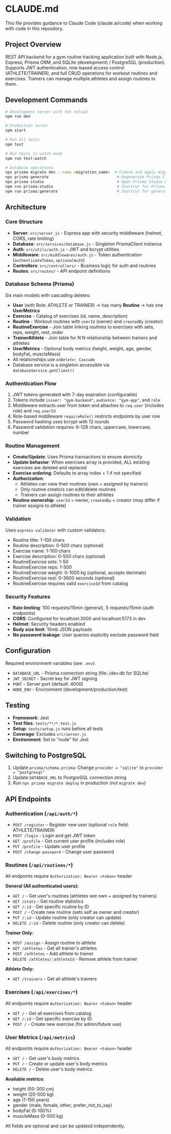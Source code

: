# CLAUDE.md

This file provides guidance to Claude Code (claude.ai/code) when working with code in this repository.

## Project Overview

REST API backend for a gym routine tracking application built with Node.js, Express, Prisma ORM, and SQLite (development) / PostgreSQL (production). Supports JWT authentication, role-based access control (ATHLETE/TRAINER), and full CRUD operations for workout routines and exercises. Trainers can manage multiple athletes and assign routines to them.

## Development Commands

```bash
# Development server with hot reload
npm run dev

# Production server
npm start

# Run all tests
npm test

# Run tests in watch mode
npm run test:watch

# Database operations
npx prisma migrate dev --name <migration_name>  # Create and apply migration
npx prisma generate                              # Regenerate Prisma Client
npx prisma studio                                # Open Prisma Studio GUI
npm run prisma:studio                            # Shortcut for Prisma Studio
npm run prisma:generate                          # Shortcut for generate
```

## Architecture

### Core Structure

- **Server**: `src/server.js` - Express app with security middleware (helmet, CORS, rate limiting)
- **Database**: `src/services/database.js` - Singleton PrismaClient instance
- **Auth**: `src/utils/auth.js` - JWT and bcrypt utilities
- **Middleware**: `src/middlewares/auth.js` - Token authentication (`authenticateToken`, `optionalAuth`)
- **Controllers**: `src/controllers/` - Business logic for auth and routines
- **Routes**: `src/routes/` - API endpoint definitions

### Database Schema (Prisma)

Six main models with cascading deletes:
- **User** (with Role: ATHLETE or TRAINER) → has many **Routine** → has one **UserMetrics**
- **Exercise** - Catalog of exercises (id, name, description)
- **Routine** - Workout routines with `userId` (owner) and `createdBy` (creator)
- **RoutineExercise** - Join table linking routines to exercises with sets, reps, weight, rest, order
- **TrainerAthlete** - Join table for N:N relationship between trainers and athletes
- **UserMetrics** - Optional body metrics (height, weight, age, gender, bodyFat, muscleMass)
- All relationships use `onDelete: Cascade`
- Database service is a singleton accessible via `databaseService.getClient()`

### Authentication Flow

1. JWT tokens generated with 7-day expiration (configurable)
2. Tokens include `issuer: "gym-backend"`, `audience: "gym-app"`, and `role`
3. Middleware extracts user from token and attaches to `req.user` (includes role) and `req.userId`
4. Role-based middleware `requireRole()` restricts endpoints by user role
5. Password hashing uses bcrypt with 12 rounds
6. Password validation requires: 6-128 chars, uppercase, lowercase, number

### Routine Management

- **Create/Update**: Uses Prisma transactions to ensure atomicity
- **Update behavior**: When exercises array is provided, ALL existing exercises are deleted and replaced
- **Exercise ordering**: Defaults to array index + 1 if not specified
- **Authorization**:
  - Athletes can view their routines (own + assigned by trainers)
  - Only routine creators can edit/delete routines
  - Trainers can assign routines to their athletes
- **Routine ownership**: `userId` = owner, `createdBy` = creator (may differ if trainer assigns to athlete)

### Validation

Uses `express-validator` with custom validators:
- Routine title: 1-100 chars
- Routine description: 0-500 chars (optional)
- Exercise name: 1-100 chars
- Exercise description: 0-500 chars (optional)
- RoutineExercise sets: 1-50
- RoutineExercise reps: 1-500
- RoutineExercise weight: 0-1000 kg (optional, accepts decimals)
- RoutineExercise rest: 0-3600 seconds (optional)
- RoutineExercise requires valid `exerciseId` from catalog

### Security Features

- **Rate limiting**: 100 requests/15min (general), 5 requests/15min (auth endpoints)
- **CORS**: Configured for localhost:3000 and localhost:5173 in dev
- **Helmet**: Security headers enabled
- **Body size limit**: 10mb JSON payloads
- **No password leakage**: User queries explicitly exclude password field

## Configuration

Required environment variables (see `.env`):
- `DATABASE_URL` - Prisma connection string (file:./dev.db for SQLite)
- `JWT_SECRET` - Secret key for JWT signing
- `PORT` - Server port (default: 4000)
- `NODE_ENV` - Environment (development/production/test)

## Testing

- **Framework**: Jest
- **Test files**: `tests/**/*.test.js`
- **Setup**: `tests/setup.js` runs before all tests
- **Coverage**: Excludes `src/server.js`
- **Environment**: Set to "node" for Jest

## Switching to PostgreSQL

1. Update `prisma/schema.prisma`: Change `provider = "sqlite"` to `provider = "postgresql"`
2. Update `DATABASE_URL` to PostgreSQL connection string
3. Run `npx prisma migrate deploy` in production (not `migrate dev`)

## API Endpoints

### Authentication (`/api/auth/*`)
- `POST /register` - Register new user (optional `role` field: ATHLETE/TRAINER)
- `POST /login` - Login and get JWT token
- `GET /profile` - Get current user profile (includes role)
- `PUT /profile` - Update user profile
- `POST /change-password` - Change user password

### Routines (`/api/routines/*`)
All endpoints require `Authorization: Bearer <token>` header

**General (All authenticated users):**
- `GET /` - Get user's routines (athletes see own + assigned by trainers)
- `GET /stats` - Get routine statistics
- `GET /:id` - Get specific routine by ID
- `POST /` - Create new routine (sets self as owner and creator)
- `PUT /:id` - Update routine (only creator can update)
- `DELETE /:id` - Delete routine (only creator can delete)

**Trainer Only:**
- `POST /assign` - Assign routine to athlete
- `GET /athletes` - Get all trainer's athletes
- `POST /athletes` - Add athlete to trainer
- `DELETE /athletes/:athleteId` - Remove athlete from trainer

**Athlete Only:**
- `GET /trainers` - Get all athlete's trainers

### Exercises (`/api/exercises/*`)
All endpoints require `Authorization: Bearer <token>` header

- `GET /` - Get all exercises from catalog
- `GET /:id` - Get specific exercise by ID
- `POST /` - Create new exercise (for admin/future use)

### User Metrics (`/api/metrics`)
All endpoints require `Authorization: Bearer <token>` header

- `GET /` - Get user's body metrics
- `PUT /` - Create or update user's body metrics
- `DELETE /` - Delete user's body metrics

**Available metrics:**
- height (50-300 cm)
- weight (20-500 kg)
- age (1-150 years)
- gender (male, female, other, prefer_not_to_say)
- bodyFat (0-100%)
- muscleMass (0-500 kg)

All fields are optional and can be updated independently.
